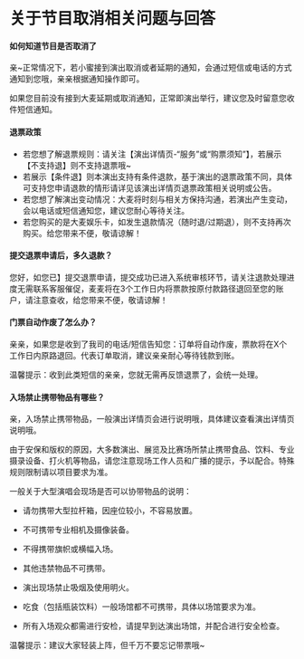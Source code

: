 # 关于节目取消相关问题与回答

#### 如何知道节目是否取消了

亲~正常情况下，若小蜜接到演出取消或者延期的通知，会通过短信或电话的方式通知到您哦，亲亲根据通知操作即可。

如果您目前没有接到大麦延期或取消通知，正常即演出举行，建议您及时留意您收件短信通知。

#### 退票政策

- 若您想了解退票规则：请关注【演出详情页-“服务”或“购票须知”】，若展示【不支持退】则不支持退票哦~
- 若展示【条件退】则本演出支持有条件退款，基于演出的退票政策不同，具体可支持您申请退款的情形请详见该演出详情页退票政策相关说明或公告。
- 若您想了解演出变动情况：大麦将时刻与相关方保持沟通，若演出产生变动，会以电话或短信通知您，建议您耐心等待关注。
- 若您购买的是大麦娱乐卡，如发生退款情况（随时退/过期退），则不支持再次购买。给您带来不便，敬请谅解！

#### 提交退票申请后，多久退款？

您好，如您已】提交退票申请，提交成功已进入系统审核环节，请关注退款处理进度无需联系客服催促，麦麦将在3个工作日内将票款按原付款路径退回至您的账户，请注意查收，给您带来不便，敬请谅解！

#### 门票自动作废了怎么办？

亲亲，如果您是收到了我司的电话/短信告知您：订单将自动作废，票款将在X个工作日内原路退回。代表订单取消，建议亲亲耐心等待钱款到账。

温馨提示：收到此类短信的亲亲，您就无需再反馈退票了，会统一处理。

#### 入场禁止携带物品有哪些？

亲，入场禁止携带物品，一般演出详情页会进行说明哦，具体建议查看演出详情页说明哦。

由于安保和版权的原因，大多数演出、展览及比赛场所禁止携带食品、饮料、专业摄录设备、打火机等物品，请您注意现场工作人员和广播的提示，予以配合。特殊规则限制请以项目要求为准。

一般关于大型演唱会现场是否可以协带物品的说明：

- 请勿携带大型拉杆箱，因座位较小，不容易放置。

- 不可携带专业相机及摄像装备。

- 不得携带旗帜或横幅入场。

- 其他违禁物品不可携带。

- 演出现场禁止吸烟及使用明火。

- 吃食（包括瓶装饮料）一般场馆都不可携带，具体以场馆要求为准。

- 所有入场观众都需进行安检，请提早到达演出场馆，并配合进行安全检查。

温馨提示：建议大家轻装上阵，但千万不要忘记带票哦~